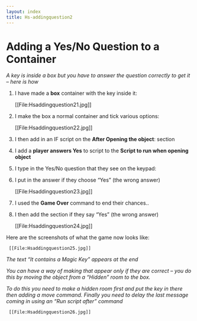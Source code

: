```yaml
---
layout: index
title: Hs-addingquestion2
---
```


Adding a Yes/No Question to a Container
=======================================

*A key is inside a box but you have to answer the question correctly to get it – here is how*

1. I have made a **box** container with the key inside it:

     
     [[File:Hsaddingquestion21.jpg]]

2. I make the box a normal container and tick various options:

     
     [[File:Hsaddingquestion22.jpg]]

3. I then add in an IF script on the **After Opening the object**: section

4. I add a **player answers Yes** to script to the **Script to run when opening object**

5. I type in the Yes/No question that they see on the keypad:

6. I put in the answer if they choose “Yes” (the wrong answer)

     
     [[File:Hsaddingquestion23.jpg]]

7. I used the **Game Over** command to end their chances..

8. I then add the section if they say “Yes” (the wrong answer)

     
     [[File:Hsaddingquestion24.jpg]]

Here are the screenshots of what the game now looks like:

     [[File:Hsaddingquestion25.jpg]]  

*The text “It contains a Magic Key” appears at the end*

*You can have a way of making that appear only if they are correct – you do this by moving the object from a “Hidden” room to the box.*

*To do this you need to make a hidden room first and put the key in there then adding a move command. Finally you need to delay the last message coming in using an “Run script after” command*

     [[File:Hsaddingquestion26.jpg]]

